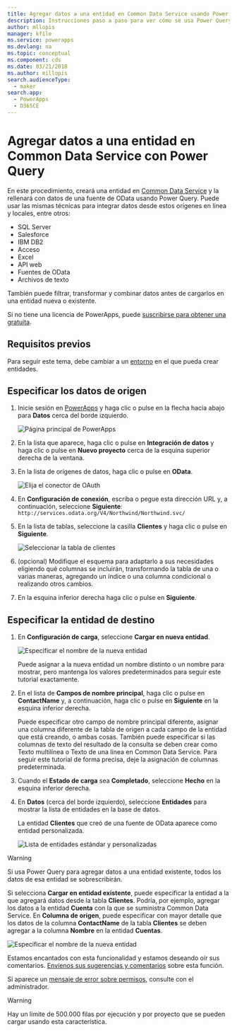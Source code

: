 ```yaml
---
title: Agregar datos a una entidad en Common Data Service usando Power Query | Microsoft Docs
description: Instrucciones paso a paso para ver cómo se usa Power Query para agregar datos a una entidad nueva o existente en Common Data Service desde otro origen de datos.
author: mllopis
manager: kfile
ms.service: powerapps
ms.devlang: na
ms.topic: conceptual
ms.component: cds
ms.date: 03/21/2018
ms.author: millopis
search.audienceType:
  - maker
search.app:
  - PowerApps
  - D365CE
---
```


# <a name="add-data-to-an-entity-in-common-data-service-by-using-power-query"></a>Agregar datos a una entidad en Common Data Service con Power Query
En este procedimiento, creará una entidad en [Common Data Service](data-platform-intro.md) y la rellenará con datos de una fuente de OData usando Power Query. Puede usar las mismas técnicas para integrar datos desde estos orígenes en línea y locales, entre otros:

* SQL Server
* Salesforce
* IBM DB2
* Acceso
* Excel
* API web
* Fuentes de OData
* Archivos de texto

También puede filtrar, transformar y combinar datos antes de cargarlos en una entidad nueva o existente.

Si no tiene una licencia de PowerApps, puede [suscribirse para obtener una gratuita](../signup-for-powerapps.md).

## <a name="prerequisites"></a>Requisitos previos
Para seguir este tema, debe cambiar a un [entorno](../canvas-apps/working-with-environments.md) en el que pueda crear entidades.

## <a name="specify-the-source-data"></a>Especificar los datos de origen

1. Inicie sesión en [PowerApps](https://web.powerapps.com/?utm_source=padocs&utm_medium=linkinadoc&utm_campaign=referralsfromdoc) y haga clic o pulse en la flecha hacia abajo para **Datos** cerca del borde izquierdo.

    ![Página principal de PowerApps](./media/data-platform-cds-newentity-pq/sign-in.png)

1. En la lista que aparece, haga clic o pulse en **Integración de datos** y haga clic o pulse en **Nuevo proyecto** cerca de la esquina superior derecha de la ventana.

1. En la lista de orígenes de datos, haga clic o pulse en **OData**.

    ![Elija el conector de OAuth](./media/data-platform-cds-newentity-pq/choose-odata.png)

1. En **Configuración de conexión**, escriba o pegue esta dirección URL y, a continuación, seleccione **Siguiente**:<br>
`http://services.odata.org/V4/Northwind/Northwind.svc/`

1. En la lista de tablas, seleccione la casilla **Clientes** y haga clic o pulse en **Siguiente**.

    ![Seleccionar la tabla de clientes](./media/data-platform-cds-newentity-pq/select-table.png)

1. (opcional) Modifique el esquema para adaptarlo a sus necesidades eligiendo qué columnas se incluirán, transformando la tabla de una o varias maneras, agregando un índice o una columna condicional o realizando otros cambios.

1. En la esquina inferior derecha haga clic o pulse en **Siguiente**.

## <a name="specify-the-target-entity"></a>Especificar la entidad de destino
1. En **Configuración de carga**, seleccione **Cargar en nueva entidad**.

    ![Especificar el nombre de la nueva entidad](./media/data-platform-cds-newentity-pq/new-entity-name.png)

    Puede asignar a la nueva entidad un nombre distinto o un nombre para mostrar, pero mantenga los valores predeterminados para seguir este tutorial exactamente.

1. En el lista de **Campos de nombre principal**, haga clic o pulse en **ContactName** y, a continuación, haga clic o pulse en **Siguiente** en la esquina inferior derecha.

    Puede especificar otro campo de nombre principal diferente, asignar una columna diferente de la tabla de origen a cada campo de la entidad que está creando, o ambas cosas. También puede especificar si las columnas de texto del resultado de la consulta se deben crear como Texto multilínea o Texto de una línea en Common Data Service. Para seguir este tutorial de forma precisa, deje la asignación de columnas predeterminada.

1. Cuando el **Estado de carga** sea **Completado**, seleccione **Hecho** en la esquina inferior derecha.

1. En **Datos** (cerca del borde izquierdo), seleccione **Entidades** para mostrar la lista de entidades en la base de datos.

    La entidad **Clientes** que creó de una fuente de OData aparece como entidad personalizada.

    ![Lista de entidades estándar y personalizadas](./media/data-platform-cds-newentity-pq/entity-list.png)

> [!WARNING]
> Si usa Power Query para agregar datos a una entidad existente, todos los datos de esa entidad se sobrescribirán.

Si selecciona **Cargar en entidad existente**, puede especificar la entidad a la que agregará datos desde la tabla **Clientes**. Podría, por ejemplo, agregar los datos a la entidad **Cuenta** con la que se suministra Common Data Service. En **Columna de origen**, puede especificar con mayor detalle que los datos de la columna **ContactName** de la tabla **Clientes** se deben agregar a la columna **Nombre** en la entidad **Cuentas**.

![Especificar el nombre de la nueva entidad](./media/data-platform-cds-newentity-pq/existing-entity.png)

Estamos encantados con esta funcionalidad y estamos deseando oír sus comentarios. [Envíenos sus sugerencias y comentarios](https://powerusers.microsoft.com/t5/PowerApps-Community/ct-p/PowerApps1) sobre esta función.

Si aparece un [mensaje de error sobre permisos](data-platform-cds-newentity-troubleshooting-mashup.md), consulte con el administrador.

> [!WARNING]
> Hay un límite de 500.000 filas por ejecución y por proyecto que se pueden cargar usando esta característica.
